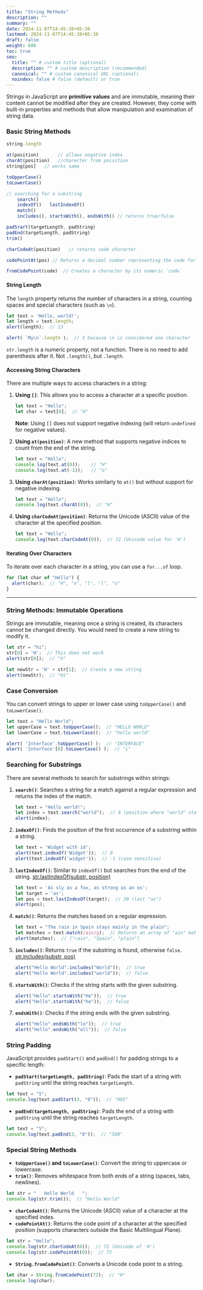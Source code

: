 ```yaml
---
title: "String Methods"
description: ""
summary: ""
date: 2024-11-07T14:45:28+05:30
lastmod: 2024-11-07T14:45:28+05:30
draft: false
weight: 606
toc: true
seo:
  title: "" # custom title (optional)
  description: "" # custom description (recommended)
  canonical: "" # custom canonical URL (optional)
  noindex: false # false (default) or true
---
```



Strings in JavaScript are **primitive values** and are immutable, meaning their content cannot be modified after they are created. However, they come with built-in properties and methods that allow manipulation and examination of string data. 

### Basic String Methods
```js
string.length

at(position)       // allows negative index
charAt(position)   //charecter from possition
string[pos]   // works same

toUpperCase()
toLowerCase()

// searching for a substring
	search()
	indexOf()   lastIndexOf()
	match()  
	includes(), startsWith(), endsWith() // returns true/false 

padSrart(targetLength, padString)  
padEnd(targetLength, padString)
trim()

charCodeAt(position)   // returns code character

codePointAt(pos) // Returns a decimal number representing the code for the character at position `pos`

fromCodePoint(code)  // Creates a character by its numeric `code`
```
#### String Length
The `length` property returns the number of characters in a string, counting spaces and special characters (such as `\n`).

```js
let text = 'Hello, world!';
let length = text.length;
alert(length);  // 13

alert( `My\n`.length );  // 3 because \n is considered one character
```
`str.length` is a numeric property, not a function. There is no need to add parenthesis after it. Not `.length()`, but `.length`.

#### Accessing String Characters

There are multiple ways to access characters in a string:

1. **Using `[]`**: This allows you to access a character at a specific position.
   ```js
   let text = "Hello";
   let char = text[0];  // "H"
   ```

   **Note**: Using `[]` does not support negative indexing (will return `undefined` for negative values).

2. **Using `at(position)`**: A new method that supports negative indices to count from the end of the string.
   ```js
   let text = "Hello";
   console.log(text.at(0));    // "H"
   console.log(text.at(-1));   // "o"
   ```

3. **Using `charAt(position)`**: Works similarly to `at()` but without support for negative indexing.
   ```js
   let text = "Hello";
   console.log(text.charAt(0));  // "H"
   ```

4. **Using `charCodeAt(position)`**: Returns the Unicode (ASCII) value of the character at the specified position.
   ```js
   let text = "Hello";
   console.log(text.charCodeAt(0));  // 72 (Unicode value for 'H')
   ```

#### Iterating Over Characters
To iterate over each character in a string, you can use a `for...of` loop.

```js
for (let char of "Hello") {
  alert(char);  // "H", "e", "l", "l", "o"
}
```


---

### String Methods: Immutable Operations

Strings are immutable, meaning once a string is created, its characters cannot be changed directly. You would need to create a new string to modify it.

```js
let str = "hi";
str[0] = 'H';  // This does not work
alert(str[0]);  // "h"

let newStr = 'H' + str[1];  // Create a new string
alert(newStr);  // "Hi"
```

### Case Conversion

You can convert strings to upper or lower case using `toUpperCase()` and `toLowerCase()`.

```js
let text = "Hello World";
let upperCase = text.toUpperCase();  // "HELLO WORLD"
let lowerCase = text.toLowerCase();  // "hello world"

alert( 'Interface'.toUpperCase() );  // "INTERFACE"
alert( 'Interface'[0].toLowerCase() );  // "i"
```

### Searching for Substrings

There are several methods to search for substrings within strings:

1. **`search()`**: Searches a string for a match against a regular expression and returns the index of the match.
   ```js
   let text = "Hello world!";
   let index = text.search("world");  // 6 (position where "world" starts)
   alert(index);
   ```

2. **`indexOf()`**: Finds the position of the first occurrence of a substring within a string.
   ```js
   let text = 'Widget with id';
   alert(text.indexOf('Widget'));  // 0
   alert(text.indexOf('widget'));  // -1 (case-sensitive)
   ```

3. **`lastIndexOf()`**: Similar to `indexOf()` but searches from the end of the string. [str.lastIndexOf(substr, position)](https://developer.mozilla.org/en-US/docs/Web/JavaScript/Reference/Global_Objects/String/lastIndexOf)
   ```js
   let text = 'As sly as a fox, as strong as an ox';
   let target = 'as';
   let pos = text.lastIndexOf(target);  // 30 (last "as")
   alert(pos);
   ```

4. **`match()`**: Returns the matches based on a regular expression.
   ```js
   let text = "The rain in Spain stays mainly in the plain";
   let matches = text.match(/ain/g);  // Returns an array of "ain" matches
   alert(matches);  // ["rain", "Spain", "plain"]
   ```

5. **`includes()`**: Returns `true` if the substring is found, otherwise `false`. [str.includes(substr, pos)](https://developer.mozilla.org/en-US/docs/Web/JavaScript/Reference/Global_Objects/String/includes)
   ```js
   alert("Hello World".includes("World"));  // true
   alert("Hello World".includes("world"));  // false
   ```

6. **`startsWith()`**: Checks if the string starts with the given substring.
   ```js
   alert("Hello".startsWith("He"));  // true
   alert("Hello".startsWith("he"));  // false
   ```

7. **`endsWith()`**: Checks if the string ends with the given substring.
   ```js
   alert("Hello".endsWith("lo"));  // true
   alert("Hello".endsWith("ell"));  // false
   ```

### String Padding

JavaScript provides `padStart()` and `padEnd()` for padding strings to a specific length:

- **`padStart(targetLength, padString)`**: Pads the start of a string with `padString` until the string reaches `targetLength`.
  
```js
let text = "5";
console.log(text.padStart(3, "0"));  // "005"
```

- **`padEnd(targetLength, padString)`**: Pads the end of a string with `padString` until the string reaches `targetLength`.
  
```js
let text = "5";
console.log(text.padEnd(3, "0"));  // "500"
```

### Special String Methods

- **`toUpperCase()` and `toLowerCase()`**: Convert the string to uppercase or lowercase.
- **`trim()`**: Removes whitespace from both ends of a string (spaces, tabs, newlines).
  
```js
let str = "   Hello World   ";
console.log(str.trim());  // "Hello World"
```

- **`charCodeAt()`**: Returns the Unicode (ASCII) value of a character at the specified index.
- **`codePointAt()`**: Returns the code point of a character at the specified position (supports characters outside the Basic Multilingual Plane).
  
```js
let str = "Hello";
console.log(str.charCodeAt(0));  // 72 (Unicode of 'H')
console.log(str.codePointAt(0));  // 72
```

- **`String.fromCodePoint()`**: Converts a Unicode code point to a string.
```js
let char = String.fromCodePoint(72);  // "H"
console.log(char);
```
